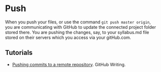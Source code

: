 # Push

When you push your files, or use the command `git push master origin`, you are communicating with GitHub to update the connected project folder stored there. You are pushing the changes, say, to your syllabus.md file stored on their servers which you access via your gitHub.com. 

## Tutorials

- [Pushing commits to a remote repository](https://docs.github.com/en/github/using-git/pushing-commits-to-a-remote-repository). GitHub Writing.
